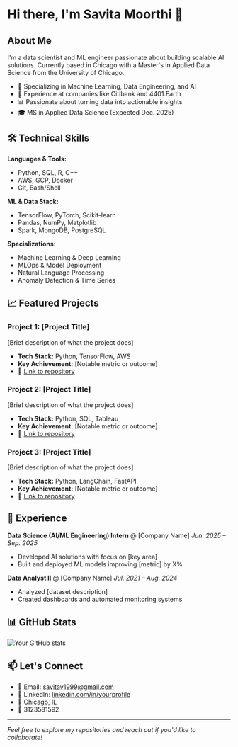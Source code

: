 # Hi there, I'm Savita Moorthi 👋

## About Me
I'm a data scientist and ML engineer passionate about building scalable AI solutions. Currently based in Chicago with a Master's in Applied Data Science from the University of Chicago.

- 🔬 Specializing in Machine Learning, Data Engineering, and AI
- 💼 Experience at companies like Citibank and 4401.Earth
- 📊 Passionate about turning data into actionable insights
- 🎓 MS in Applied Data Science (Expected Dec. 2025)

## 🛠️ Technical Skills

**Languages & Tools:**
- Python, SQL, R, C++
- AWS, GCP, Docker
- Git, Bash/Shell

**ML & Data Stack:**
- TensorFlow, PyTorch, Scikit-learn
- Pandas, NumPy, Matplotlib
- Spark, MongoDB, PostgreSQL

**Specializations:**
- Machine Learning & Deep Learning
- MLOps & Model Deployment
- Natural Language Processing
- Anomaly Detection & Time Series

## 📈 Featured Projects

### Project 1: [Project Title]
[Brief description of what the project does]
- **Tech Stack:** Python, TensorFlow, AWS
- **Key Achievement:** [Notable metric or outcome]
- 🔗 [Link to repository](#)

### Project 2: [Project Title]
[Brief description of what the project does]
- **Tech Stack:** Python, SQL, Tableau
- **Key Achievement:** [Notable metric or outcome]
- 🔗 [Link to repository](#)

### Project 3: [Project Title]
[Brief description of what the project does]
- **Tech Stack:** Python, LangChain, FastAPI
- **Key Achievement:** [Notable metric or outcome]
- 🔗 [Link to repository](#)

## 💼 Experience

**Data Science (AI/ML Engineering) Intern** @ [Company Name]
*Jun. 2025 – Sep. 2025*
- Developed AI solutions with focus on [key area]
- Built and deployed ML models improving [metric] by X%

**Data Analyst II** @ [Company Name]
*Jul. 2021 – Aug. 2024*
- Analyzed [dataset description]
- Created dashboards and automated monitoring systems

## 📊 GitHub Stats

![Your GitHub stats](https://github-readme-stats.vercel.app/api?username=savitamoorthi&show_icons=true&theme=radical)

## 📫 Let's Connect

- 📧 Email: savitav1999@gmail.com
- 🔗 LinkedIn: [linkedin.com/in/yourprofile](https://linkedin.com)
- 📍 Chicago, IL
- 📱 3123581592

---

*Feel free to explore my repositories and reach out if you'd like to collaborate!*
